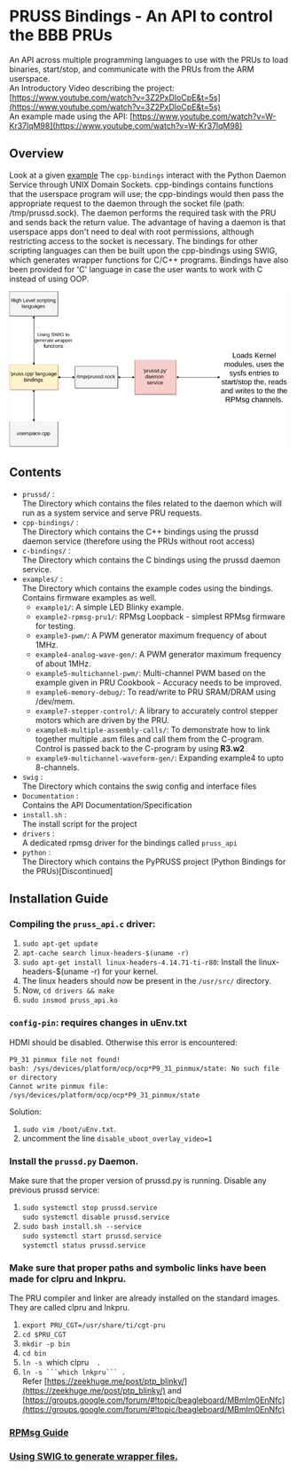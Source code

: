 # PRUSS Bindings - An API to control the BBB PRUs
An API across multiple programming languages to use with the PRUs to load binaries, start/stop, and communicate with the PRUs from the ARM userspace.<br>
An Introductory Video describing the project: [https://www.youtube.com/watch?v=3Z2PxDIoCpE&t=5s](https://www.youtube.com/watch?v=3Z2PxDIoCpE&t=5s)<br>
An example made using the API: [https://www.youtube.com/watch?v=W-Kr37lqM98](https://www.youtube.com/watch?v=W-Kr37lqM98)

## Overview
Look at a given [example](https://github.com/pratimugale/PRUSS-Bindings/tree/pruss-api-driver/examples/firmware_examples/example2-rpmsg-pru1/rpmsg_echo.cpp)
The `cpp-bindings` interact with the Python Daemon Service through UNIX Domain Sockets.
cpp-bindings contains functions that the userspace program will use; the cpp-bindings would then pass the appropriate request to the daemon through the socket file (path: /tmp/prussd.sock). The daemon performs the required task with the PRU and sends back the return value. The advantage of having a daemon is that userspace apps don't need to deal with root permissions, although restricting access to the socket is necessary.
The bindings for other scripting languages can then be built upon the cpp-bindings using SWIG, which generates wrapper functions for C/C++ programs. Bindings have also been provided for 'C' language in case the user wants to work with C instead of using OOP.

![Workflow](./Documentation/workflow.jpg?raw=true)

## Contents
* `prussd/` : <br>
  The Directory which contains the files related to the daemon which will run as a system service and serve PRU requests.
* `cpp-bindings/` : <br>
  The Directory which contains the C++ bindings using the prussd daemon service (therefore using the PRUs without root access)
* `c-bindings/` : <br>
  The Directory which contains the C bindings using the prussd daemon service.
* `examples/` : <br>
  The Directory which contains the example codes using the bindings. Contains firmware examples as well.
    * `example1/`: A simple LED Blinky example.
    * `example2-rpmsg-pru1/`: RPMsg Loopback - simplest RPMsg firmware for testing.
    * `example3-pwm/`: A PWM generator maximum frequency of about 1MHz.
    * `example4-analog-wave-gen/`: A PWM generator maximum frequency of about 1MHz.
    * `example5-multichannel-pwm/`: Multi-channel PWM based on the example given in PRU Cookbook - Accuracy needs to be improved.
    * `example6-memory-debug/`: To read/write to PRU SRAM/DRAM using /dev/mem.
    * `example7-stepper-control/`: A library to accurately control stepper motors which are driven by the PRU.
    * `example8-multiple-assembly-calls/`: To demonstrate how to link together multiple .asm files and call them from the C-program. Control is passed back to the C-program by using **R3.w2**
    * `example9-multichannel-waveform-gen/`: Expanding example4 to upto 8-channels.
* `swig` : <br>
  The Directory which contains the swig config and interface files
* `Documentation` : <br>
  Contains the API Documentation/Specification
* `install.sh` : <br>
  The install script for the project
* `drivers` : <br>
  A dedicated rpmsg driver for the bindings called `pruss_api`
* `python` : <br>
  The Directory which contains the PyPRUSS project (Python Bindings for the PRUs)[Discontinued]

## Installation Guide

### Compiling the `pruss_api.c` driver: <br>
1. `sudo apt-get update`
2. `apt-cache search linux-headers-$(uname -r)`
3. `sudo apt-get install linux-headers-4.14.71-ti-r80`: Install the linux-headers-$(uname -r) for your kernel.
4. The linux headers should now be present in the `/usr/src/` directory.
5. Now, `cd drivers && make`
6. `sudo insmod pruss_api.ko`

### `config-pin`: requires changes in uEnv.txt <br>
HDMI should be disabled. Otherwise this error is encountered:<br>
```
P9_31 pinmux file not found!
bash: /sys/devices/platform/ocp/ocp*P9_31_pinmux/state: No such file or directory
Cannot write pinmux file: /sys/devices/platform/ocp/ocp*P9_31_pinmux/state
```
Solution: 
1. `sudo vim /boot/uEnv.txt`.
2. uncomment the line `disable_uboot_overlay_video=1`

### Install the `prussd.py` Daemon.<br>
Make sure that the proper version of prussd.py is running. Disable any previous prussd service:<br>
1. `sudo systemctl stop prussd.service`<br>
   `sudo systemctl disable prussd.service`<br>
2. `sudo bash install.sh --service`<br>
   `sudo systemctl start prussd.service`<br>
   `systemctl status prussd.service`

### Make sure that proper paths and symbolic links have been made for clpru and lnkpru.<br>
The PRU compiler and linker are already installed on the standard images. They are called clpru and lnkpru.<br>
1. `export PRU_CGT=/usr/share/ti/cgt-pru`
2. `cd $PRU_CGT`
3. `mkdir -p bin`
4. `cd bin`
5. `ln -s `which clpru`  .`
6. `ln -s ```which lnkpru``` .` <br>
Refer [https://zeekhuge.me/post/ptp_blinky/](https://zeekhuge.me/post/ptp_blinky/) and [https://groups.google.com/forum/#!topic/beagleboard/MBmIm0EnNfc](https://groups.google.com/forum/#!topic/beagleboard/MBmIm0EnNfc)

### [RPMsg Guide](https://github.com/pratimugale/PRUSS-Bindings/blob/master/Documentation/RPMsg.md)

### [Using SWIG to generate wrapper files.](https://github.com/pratimugale/PRUSS-Bindings/blob/master/Documentation/SWIG.md)
